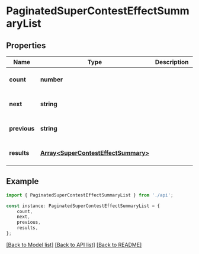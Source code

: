 # PaginatedSuperContestEffectSummaryList


## Properties

Name | Type | Description | Notes
------------ | ------------- | ------------- | -------------
**count** | **number** |  | [optional] [default to undefined]
**next** | **string** |  | [optional] [default to undefined]
**previous** | **string** |  | [optional] [default to undefined]
**results** | [**Array&lt;SuperContestEffectSummary&gt;**](SuperContestEffectSummary.md) |  | [optional] [default to undefined]

## Example

```typescript
import { PaginatedSuperContestEffectSummaryList } from './api';

const instance: PaginatedSuperContestEffectSummaryList = {
    count,
    next,
    previous,
    results,
};
```

[[Back to Model list]](../README.md#documentation-for-models) [[Back to API list]](../README.md#documentation-for-api-endpoints) [[Back to README]](../README.md)
